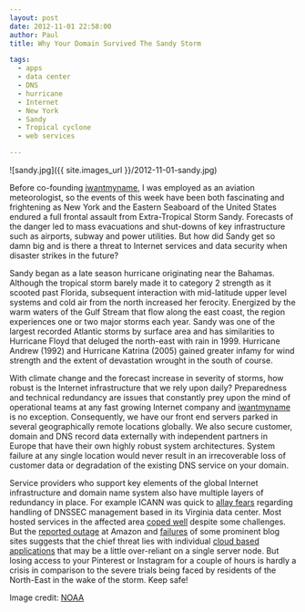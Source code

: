```yaml
---
layout: post
date: 2012-11-01 22:58:00
author: Paul
title: Why Your Domain Survived The Sandy Storm

tags:
  - apps
  - data center
  - DNS
  - hurricane
  - Internet
  - New York
  - Sandy
  - Tropical cyclone
  - web services

---
```


![sandy.jpg]({{ site.images_url }}/2012-11-01-sandy.jpg)

Before co-founding [iwantmyname](https://iwantmyname.com/), I was employed as an aviation meteorologist, so the events of this week have been both fascinating and frightening as New York and the Eastern Seaboard of the United States endured a full frontal assault from Extra-Tropical Storm Sandy. Forecasts of the danger led to mass evacuations and shut-downs of key infrastructure such as airports, subway and power utilities. But how did Sandy get so damn big and is there a threat to Internet services and data security when disaster strikes in the future?

Sandy began as a late season hurricane originating near the Bahamas. Although the tropical storm barely made it to category 2 strength as it scooted past Florida, subsequent interaction with mid-latitude upper level systems and cold air from the north increased her ferocity. Energized by the warm waters of the Gulf Stream that flow along the east coast, the region experiences one or two major storms each year. Sandy was one of the largest recorded Atlantic storms by surface area and has similarities to Hurricane Floyd that deluged the north-east with rain in 1999. Hurricane Andrew (1992) and Hurricane Katrina (2005) gained greater infamy for wind strength and the extent of devastation wrought in the south of course. 

With climate change and the forecast increase in severity of storms, how robust is the Internet infrastructure that we rely upon daily? Preparedness and technical redundancy are issues that constantly prey upon the mind of operational teams at any fast growing Internet company and [iwantmyname](https://iwantmyname.com/) is no exception. Consequently, we have our front end servers parked in several geographically remote locations globally. We also secure customer, domain and DNS record data externally with independent partners in Europe that have their own highly robust system architectures. System failure at any single location would never result in an irrecoverable loss of customer data or degradation of the existing DNS service on your domain.

Service providers who support key elements of the global Internet infrastructure and domain name system also have multiple layers of redundancy in place. For example ICANN was quick to [allay fears](http://blog.icann.org/2012/10/root-zone-ksk-vs-hurricane-sandy/) regarding handling of DNSSEC management based in its Virginia data center. Most hosted services in the affected area [coped well](http://blog.cloudflare.com/what-happens-when-a-hurricane-hits-the-web) despite some challenges. But the [reported outage](http://www.wired.com/wiredenterprise/2012/10/amazon-web-services/) at Amazon and [failures](http://www.theregister.co.uk/2012/10/30/hurricane_sandy_blog_death/) of some prominent blog sites suggests that the chief threat lies with individual [cloud based applications](https://iwantmyname.com/services) that may be a little over-reliant on a single server node. But losing access to your Pinterest or Instagram for a couple of hours is hardly a crisis in comparison to the severe trials being faced by residents of the North-East in the wake of the storm. Keep safe!

Image credit: [NOAA](http://www.noaa.gov/)
